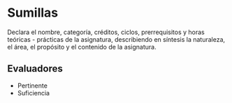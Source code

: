 # Sumillas

Declara el nombre, categoría, créditos, ciclos, prerrequisitos y horas teóricas - prácticas de la asignatura, describiendo en síntesis la naturaleza, el área, el propósito y el contenido de la asignatura.

## Evaluadores
* Pertinente
* Suficiencia

